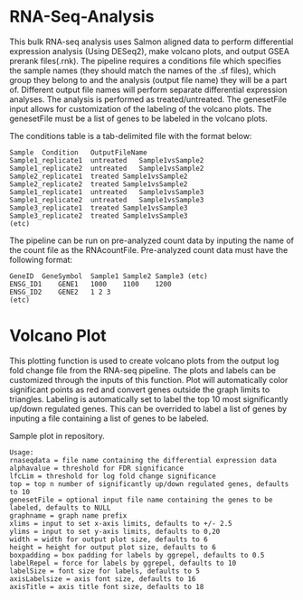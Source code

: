 # RNA-Seq-Analysis
This bulk RNA-seq analysis uses Salmon aligned data to perform differential expression analysis (Using DESeq2), make volcano plots, and output GSEA prerank files(.rnk). The pipeline requires a conditions file which specifies the sample names (they should match the names of the .sf files), which group they belong to and the analysis (output file name) they will be a part of. Different output file names will perform separate differential expression analyses. The analysis is performed as treated/untreated. The genesetFile input allows for customization of the labeling of the volcano plots. The genesetFile must be a list of genes to be labeled in the volcano plots.

The conditions table is a tab-delimited file with the format below:
```
Sample	Condition	OutputFileName
Sample1_replicate1	untreated	Sample1vsSample2
Sample1_replicate2	untreated	Sample1vsSample2
Sample2_replicate1	treated Sample1vsSample2
Sample2_replicate2	treated	Sample1vsSample2
Sample1_replicate1	untreated	Sample1vsSample3
Sample1_replicate2	untreated	Sample1vsSample3
Sample3_replicate1	treated	Sample1vsSample3
Sample3_replicate2	treated	Sample1vsSample3
(etc)
```

The pipeline can be run on pre-analyzed count data by inputing the name of the count file as the RNAcountFile. Pre-analyzed count data must have the following format:
```
GeneID	GeneSymbol	Sample1	Sample2	Sample3 (etc)
ENSG_ID1	GENE1	1000	1100	1200
ENSG_ID2	GENE2	1 2 3
(etc)
```

# Volcano Plot
This plotting function is used to create volcano plots from the output log fold change file from the RNA-seq pipeline. The plots and labels can be customized through the inputs of this function. Plot will automatically color significant points as red and convert genes outside the graph limits to triangles. Labeling is automatically set to label the top 10 most significantly up/down regulated genes. This can be overrided to label a list of genes by inputing a file containing a list of genes to be labeled.

Sample plot in repository.
```
Usage:
rnaseqdata = file name containing the differential expression data
alphavalue = threshold for FDR significance
lfcLim = threshold for log fold change significance
top = top n number of significantly up/down regulated genes, defaults to 10
genesetFile = optional input file name containing the genes to be labeled, defaults to NULL
graphname = graph name prefix
xlims = input to set x-axis limits, defaults to +/- 2.5
ylims = input to set y-axis limits, defaults to 0,20
width = width for output plot size, defaults to 6
height = height for output plot size, defaults to 6
boxpadding = box padding for labels by ggrepel, defaults to 0.5
labelRepel = force for labels by ggrepel, defaults to 10
labelSize = font size for labels, defaults to 5
axisLabelsize = axis font size, defaults to 16
axisTitle = axis title font size, defaults to 18
```
